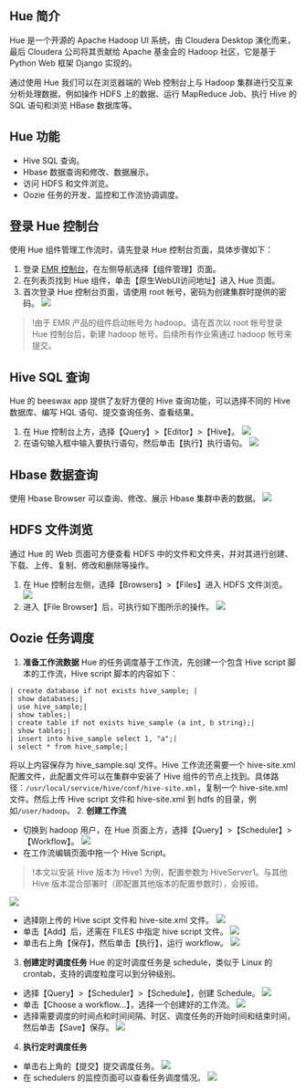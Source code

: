 ## Hue 简介
Hue 是一个开源的 Apache Hadoop UI 系统，由 Cloudera Desktop 演化而来，最后 Cloudera 公司将其贡献给 Apache 基金会的 Hadoop 社区，它是基于 Python Web 框架 Django 实现的。

通过使用 Hue 我们可以在浏览器端的 Web 控制台上与 Hadoop 集群进行交互来分析处理数据，例如操作 HDFS 上的数据、运行 MapReduce Job、执行 Hive 的 SQL 语句和浏览 HBase 数据库等。

## Hue 功能
- Hive SQL 查询。
- Hbase 数据查询和修改、数据展示。
- 访问 HDFS 和文件浏览。
- Oozie 任务的开发、监控和工作流协调调度。

## 登录 Hue 控制台
使用 Hue 组件管理工作流时，请先登录 Hue 控制台页面，具体步骤如下：
1. 登录 [EMR 控制台](https://console.cloud.tencent.com/emr)，在左侧导航选择【组件管理】页面。
2. 在列表页找到 Hue 组件，单击【原生WebUI访问地址】进入 Hue 页面。
3. 首次登录 Hue 控制台页面，请使用 root 帐号，密码为创建集群时提供的密码。
![](https://main.qcloudimg.com/raw/ae62e428871fd46c2ce6509fd31cde63.png)
>!由于 EMR 产品的组件启动帐号为 hadoop。请在首次以 root 帐号登录 Hue 控制台后，新建 hadoop 帐号。后续所有作业需通过 hadoop 帐号来提交。

## Hive SQL 查询
Hue 的 beeswax app 提供了友好方便的 Hive 查询功能，可以选择不同的 Hive 数据库、编写 HQL 语句、提交查询任务、查看结果。 
1. 在 Hue 控制台上方，选择【Query】>【Editor】>【Hive】。
![](https://main.qcloudimg.com/raw/bfcd6944a8a8dd70065218885b55f82d.png)
2. 在语句输入框中输入要执行语句，然后单击【执行】执行语句。
![](https://main.qcloudimg.com/raw/202878b0b90b42da7317b026e9f2f603.png)

## Hbase 数据查询
使用 Hbase Browser 可以查询、修改、展示 Hbase 集群中表的数据。
![](https://main.qcloudimg.com/raw/705ade35d5fe86c27be6aff46235dc02.png)

## HDFS 文件浏览
通过 Hue 的 Web 页面可方便查看 HDFS 中的文件和文件夹，并对其进行创建、下载、上传、复制、修改和删除等操作。
1. 在 Hue 控制台左侧，选择【Browsers】>【Files】进入 HDFS 文件浏览。
![](https://main.qcloudimg.com/raw/b2e05c0c8f05464f0ef1ffe671be1cc3.png)
2. 进入【File Browser】后，可执行如下图所示的操作。
![](https://main.qcloudimg.com/raw/0dc7e232a81e8900c06adb277b8eaf93.png)

## Oozie 任务调度

1. **准备工作流数据**
Hue 的任务调度基于工作流，先创建一个包含 Hive script 脚本的工作流，Hive script 脚本的内容如下：
```
| create database if not exists hive_sample; | 
| show databases;| 
| use hive_sample;|
| show tables;|
| create table if not exists hive_sample (a int, b string);|
| show tables;|
| insert into hive_sample select 1, "a";|
| select * from hive_sample;|
```
将以上内容保存为 hive_sample.sql 文件。Hive 工作流还需要一个 hive-site.xml 配置文件，此配置文件可以在集群中安装了 Hive 组件的节点上找到。具体路径：`/usr/local/service/hive/conf/hive-site.xml`，复制一个 hive-site.xml 文件。然后上传 Hive script 文件和 hive-site.xml 到 hdfs 的目录，例如`/user/hadoop`。
2. **创建工作流**
 - 切换到 hadoop 用户，在 Hue 页面上方，选择【Query】>【Scheduler】>【Workflow】。
![](https://main.qcloudimg.com/raw/17e2c9e91bef6c67d7f6721eeb1a490e.png)
 - 在工作流编辑页面中拖一个 Hive Script。
>!本文以安装 Hive 版本为 Hive1 为例，配置参数为 HiveServer1。与其他 Hive 版本混合部署时（即配置其他版本的配置参数时），会报错。
>
![](https://main.qcloudimg.com/raw/128170644bbef8f40743ea0f72a35a0e.png)
 - 选择刚上传的 Hive scipt 文件和 hive-site.xml 文件。
![](https://main.qcloudimg.com/raw/8dad805cde5964d0c218ca780d7b2887.png)
 - 单击【Add】后，还需在 FILES 中指定 hive script 文件。
![](https://main.qcloudimg.com/raw/f36e5b22f40b2832f018d0091c8a382c.png)
 - 单击右上角【保存】，然后单击【执行】，运行 workflow。
![](https://main.qcloudimg.com/raw/e3b162114a194dfb01fa30c68fae9387.png)
3. **创建定时调度任务**
Hue 的定时调度任务是 schedule，类似于 Linux 的 crontab，支持的调度粒度可以到分钟级别。
 - 选择【Query】>【Scheduler】>【Schedule】，创建 Schedule。
![](https://main.qcloudimg.com/raw/d0bde8f4b97341f43aaa9ca8ab9b2440.png)
 - 单击【Choose a workflow...】，选择一个创建好的工作流。
![](https://main.qcloudimg.com/raw/983797b47cf9a6d21af5ed1323251f95.png)
 - 选择需要调度的时间点和时间间隔、时区、调度任务的开始时间和结束时间，然后单击【Save】保存。
![](https://main.qcloudimg.com/raw/adda8963a6fd508e44146a48ba1d41a6.png)
4. **执行定时调度任务**
 - 单击右上角的【提交】提交调度任务。
![](https://main.qcloudimg.com/raw/d42cc1d0d4e2cbe3bdfa77065e5bd8c1.png)
 - 在 schedulers 的监控页面可以查看任务调度情况。
![](https://main.qcloudimg.com/raw/03eca980d7e0cf72b81af89da25f09f2.png)
